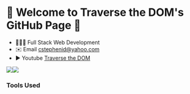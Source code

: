 🌟 Welcome to Traverse the DOM's GitHub Page 🌟
=================================

*   👨🏾‍💻   Full Stack Web Development
*   ✉️    Email [cstephenid@yahoo.com](mailto:cstephenid@yahoo.com)
*   ▶️    Youtube [Traverse the DOM](https://www.youtube.com/@TraversetheDOM/)

<a href="https://www.twitter.com/_TraverseDOM" target="_blank" rel="noreferrer"><img
                  src="https://img.shields.io/twitter/follow/_TraverseDOM?logo=twitter&style=for-the-badge&color=0891b2&labelColor=1c1917"
                /></a><a href="https://www.github.com/TraversetheDOM" target="_blank" rel="noreferrer"><img
                  src="https://img.shields.io/github/followers/TraversetheDOM?logo=github&style=for-the-badge&color=0891b2&labelColor=1c1917" /></a>
### Tools Used
<p align="left">
